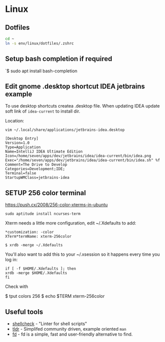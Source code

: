 # Linux

## Dotfiles

```bash
cd ~
ln -s env/linux/dotfiles/.zshrc
```

## Setup bash completion if required

`$ sudo apt install bash-completion


## Edit gnome .desktop shortcut IDEA jetbrains example

To use desktop shortcuts createa .desktop file. When updating IDEA update soft link of `idea-current` to install dir.

Location:

`vim ~/.local/share/applications/jetbrains-idea.desktop`

```
[Desktop Entry]
Version=1.0
Type=Application
Name=IntelliJ IDEA Ultimate Edition
Icon=/home/seven/apps/dev/jetbrains/idea/idea-current/bin/idea.png
Exec="/home/seven/apps/dev/jetbrains/idea/idea-current/bin/idea.sh" %f
Comment=The Drive to Develop
Categories=Development;IDE;
Terminal=false
StartupWMClass=jetbrains-idea
```

## SETUP 256 color terminal

https://push.cx/2008/256-color-xterms-in-ubuntu

`sudo aptitude install ncurses-term`

Xterm needs a little more configuration, edit ~/.Xdefaults to add:

```
*customization: -color
XTerm*termName: xterm-256color
```

`$ xrdb -merge ~/.Xdefaults`

You'll also want to add this to your ~/.xsession so it happens every time you log in:

```
if [ -f $HOME/.Xdefaults ]; then
xrdb -merge $HOME/.Xdefaults
fi
```

Check with

$ tput colors
256
$ echo $TERM
xterm-256color

## Useful tools

* [shellcheck](https://github.com/koalaman/shellcheck) - "Linter for shell scripts"
* [tldr](https://tldr.sh/) - Simplifed community driven, example oriented `man`
* [fd](https://github.com/sharkdp/fd) - fd is a simple, fast and user-friendly alternative to find.
